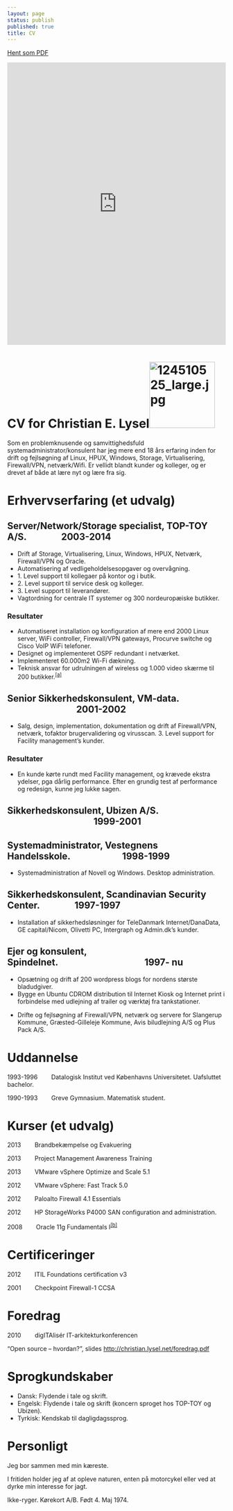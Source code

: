 ```yaml
---
layout: page
status: publish
published: true
title: CV
---
```

<a href="https://drive.google.com/file/d/0B0TUONfhnX--al9iYkpHWHJyeGc/edit?usp=sharing">Hent som PDF</a>

<iframe src='http://cdn.knightlab.com/libs/timeline/latest/embed/index.html?source=0AkTUONfhnX--dDQ2WDByckpHOEplcVp4VGNEOWR3NFE&font=Bevan-PotanoSans&maptype=toner&lang=en&hash_bookmark=true&height=650' width='100%' height='650' frameborder='0'></iframe>


<h1 class="c0"><a name="h.px4w7ja4d1o3"></a><span>CV for Christian E. Lysel</span><span style="overflow: hidden; display: inline-block; margin: 0.00px 0.00px; border: 0.00px solid #000000; transform: rotate(0.00rad) translateZ(0px); -webkit-transform: rotate(0.00rad) translateZ(0px); width: 151.50px; height: 151.50px;"><img alt="124510525_large.jpg" src="images/image00.jpg" style="width: 151.50px; height: 151.50px; margin-left: 0.00px; margin-top: 0.00px; transform: rotate(0.00rad) translateZ(0px); -webkit-transform: rotate(0.00rad) translateZ(0px);" title=""></span></h1><p class="c3"><span>Som en problemknusende og samvittighedsfuld systemadministrator/konsulent har jeg mere end 18 &aring;rs erfaring inden for drift og fejls&oslash;gning af Linux, HPUX, Windows, Storage, Virtualisering, Firewall/VPN, netv&aelig;rk/Wifi. Er vellidt blandt kunder og kolleger, og er drevet af b&aring;de at l&aelig;re nyt og l&aelig;re fra sig.</span></p><p class="c3 c10"><span></span></p><h1 class="c0"><a name="h.5qhcfxdgk0pm"></a><span>Erhvervserfaring (et udvalg)</span></h1><h2 class="c0"><a name="h.m1cr6yymcfyh"></a><span>Server</span><span>/Network/Storage specialist, TOP-TOY A/S.&nbsp;&nbsp;&nbsp;&nbsp;&nbsp;&nbsp;&nbsp;&nbsp;&nbsp;&nbsp;&nbsp;&nbsp;&nbsp;&nbsp;&nbsp;&nbsp;2003-2014</span></h2><ul class="c11 lst-kix_npz56ri4ynet-0 start"><li class="c1"><span class="c2">Drift af Storage, Virtualisering, Linux, Windows, HPUX, Netv&aelig;rk, Firewall/VPN og Oracle.</span></li><li class="c1"><span class="c2">Automatisering af vedligeholdelsesopgaver og overv&aring;gning.</span></li><li class="c1"><span class="c2">1. Level</span><span class="c2">&nbsp;support </span><span class="c2">til kollegaer p&aring; kontor og i butik.</span></li><li class="c1"><span class="c2">2. Level support til service desk og kolleger.</span></li><li class="c1"><span class="c2">3. Level support til leverand&oslash;rer.</span></li><li class="c1"><span class="c2">Vagtordning for centrale IT systemer og 300 nordeurop&aelig;iske butikker.</span></li></ul><h3 class="c0"><a name="h.58x1wqea882r"></a><span>Resultater</span></h3><ul class="c11 lst-kix_n3pd7sw4jqg5-0 start"><li class="c1"><span class="c2">Automatiseret installation og konfiguration af mere end 2000 Linux server, WiFi controller, Firewall/VPN gateways, Procurve switche og Cisco VoIP WiFi telefoner.</span></li><li class="c1"><span class="c2">Designet og implementeret OSPF redundant i netv&aelig;rket.</span></li><li class="c1"><span class="c2">Implementeret 60.000m</span><span class="c2 c19">2</span><span class="c2">&nbsp;Wi-Fi d&aelig;kning.</span></li><li class="c1"><span class="c2">Teknisk ansvar for udrulningen af wireless og 1.000 video sk&aelig;rme til 200 butikker.</span><sup><a href="#cmnt1" name="cmnt_ref1">[a]</a></sup></li></ul><h2 class="c0"><a name="h.obvkv3nf8bsw"></a><span>Senior Sikkerhedskonsulent, VM-data. &nbsp;&nbsp;&nbsp;&nbsp;&nbsp;&nbsp;&nbsp;&nbsp;&nbsp;&nbsp;&nbsp;&nbsp;&nbsp;&nbsp;&nbsp;&nbsp;&nbsp;&nbsp;&nbsp;&nbsp;&nbsp;&nbsp;&nbsp;&nbsp;&nbsp;&nbsp;&nbsp;&nbsp;&nbsp;&nbsp;&nbsp;&nbsp;2001-2002</span></h2><ul class="c11 lst-kix_dhcubcm7e45p-0 start"><li class="c1"><span class="c2">Salg, design, implementation, dokumentation og drift af Firewall/VPN, netv&aelig;rk, tofaktor brugervalidering og virusscan. 3. Level support for Facility management&rsquo;s kunder.</span></li></ul><h3 class="c0"><a name="h.ygjrq0vs8hce"></a><span>Resultater</span></h3><ul class="c11 lst-kix_cp09glr8kd1f-0 start"><li class="c1"><span class="c2">En kunde k&oslash;rte rundt med Facility management, og kr&aelig;vede ekstra ydelser, pga d&aring;rlig performance. Efter en grundig test af performance og redesign, kunne jeg lukke sagen.</span></li></ul><h2 class="c0"><a name="h.8j1lf6bak1vg"></a><span>Sikkerhedskonsulent, Ubizen A/S. &nbsp;&nbsp;&nbsp;&nbsp;&nbsp;&nbsp;&nbsp;&nbsp;&nbsp;&nbsp;&nbsp;&nbsp;&nbsp;&nbsp;&nbsp;&nbsp;&nbsp;&nbsp;&nbsp;&nbsp;&nbsp;&nbsp;&nbsp;&nbsp;&nbsp;&nbsp;&nbsp;&nbsp;&nbsp;&nbsp;&nbsp;&nbsp;&nbsp;&nbsp;&nbsp;&nbsp;&nbsp;&nbsp;&nbsp;&nbsp;1999-2001&nbsp;&nbsp;&nbsp;&nbsp;&nbsp;&nbsp;&nbsp;&nbsp;</span></h2><h2 class="c0"><a name="h.peux72fyk558"></a><span>Systemadministrator, Vestegnens Handelsskole.&nbsp;&nbsp;&nbsp;&nbsp;&nbsp;&nbsp;&nbsp;&nbsp;&nbsp;&nbsp;&nbsp;&nbsp;&nbsp;&nbsp;&nbsp;&nbsp;&nbsp;&nbsp;&nbsp;&nbsp;&nbsp;&nbsp;&nbsp;&nbsp;1998-1999</span></h2><ul class="c11 lst-kix_25s552wfbfcb-0 start"><li class="c1"><span class="c2">Systemadministration af Novell og Windows. Desktop administration.</span></li></ul><h2 class="c0"><a name="h.aapgwandhl7"></a><span>Sikkerhedskonsulent, Scandinavian Security Center.&nbsp;&nbsp;&nbsp;&nbsp;&nbsp;&nbsp;&nbsp;&nbsp;&nbsp;&nbsp;&nbsp;&nbsp;&nbsp;&nbsp;&nbsp;&nbsp;1997-1997</span></h2><ul class="c11 lst-kix_1hkpnnug7iej-0 start"><li class="c1"><span class="c2">Installation af sikkerhedsl&oslash;sninger for </span><span class="c2 c13">TeleDanmark Internet/DanaData, GE capital/Nicom, Olivetti PC, Intergraph og Admin.dk&rsquo;s kunder.</span></li></ul><h2 class="c0"><a name="h.h9mdwugojgs4"></a><span>Ejer og konsulent, Spindelnet.&nbsp;&nbsp;&nbsp;&nbsp;&nbsp;&nbsp;&nbsp;&nbsp;&nbsp;&nbsp;&nbsp;&nbsp;&nbsp;&nbsp;&nbsp;&nbsp;&nbsp;&nbsp;&nbsp;&nbsp;&nbsp;&nbsp;&nbsp;&nbsp;&nbsp;&nbsp;&nbsp;&nbsp;&nbsp;&nbsp;&nbsp;&nbsp;&nbsp;&nbsp;&nbsp;&nbsp;&nbsp;&nbsp;&nbsp;&nbsp;1997- nu</span></h2><ul class="c11 lst-kix_kk4imsp2m9n1-0 start"><li class="c1"><span class="c2">Ops&aelig;tning og drift af 200 wordpress blogs for nordens st&oslash;rste bladudgiver.</span></li><li class="c1"><span class="c2">Bygge en Ubuntu CDROM distribution til Internet Kiosk og Internet print i forbindelse med udlejning af trailer og v&aelig;rkt&oslash;j fra tankstationer.</span></li></ul><ul class="c11 lst-kix_cixlqerdxqkv-0 start"><li class="c1"><span class="c2">Drifte og fejls&oslash;gning af Firewall/VPN, netv&aelig;rk og servere for Slangerup Kommune, Gr&aelig;sted-Gilleleje Kommune, Avis biludlejning A/S og Plus Pack A/S.</span></li></ul><p class="c3 c10"><span></span></p><h1 class="c0"><a name="h.jk0cjgvi1zp7"></a><span>Uddannelse</span></h1><p class="c3"><span>1993-1996&nbsp;&nbsp;&nbsp;&nbsp;&nbsp;&nbsp;&nbsp;&nbsp;Datalogisk Institut ved K&oslash;benhavns Universitetet. </span><span>Uafsluttet bachelor.</span></p><p class="c3"><span>1990-1993&nbsp;&nbsp;&nbsp;&nbsp;&nbsp;&nbsp;&nbsp;&nbsp;Greve Gymnasium. Matematisk student.</span></p><p class="c3 c10 c14"><span></span></p><h1 class="c0"><a name="h.lcj9vrw8hgsc"></a><span>Kurser (et udvalg)</span></h1><p class="c3"><span>2013&nbsp;&nbsp;&nbsp;&nbsp;&nbsp;&nbsp;&nbsp;&nbsp;Brandbek&aelig;mpelse og Evakuering</span></p><p class="c3"><span>2013&nbsp;&nbsp;&nbsp;&nbsp;&nbsp;&nbsp;&nbsp;&nbsp;Project Management Awareness Training</span></p><p class="c3"><span>2013&nbsp;&nbsp;&nbsp;&nbsp;&nbsp;&nbsp;&nbsp;&nbsp;VMware vSphere Optimize and Scale 5.1</span></p><p class="c3"><span>2012&nbsp;&nbsp;&nbsp;&nbsp;&nbsp;&nbsp;&nbsp;&nbsp;VMware vSphere: Fast Track 5.0</span></p><p class="c3"><span>2012&nbsp;&nbsp;&nbsp;&nbsp;&nbsp;&nbsp;&nbsp;&nbsp;Paloalto Firewall 4.1 Essentials </span></p><p class="c3"><span>2012&nbsp;&nbsp;&nbsp;&nbsp;&nbsp;&nbsp;&nbsp;&nbsp;HP StorageWorks P4000 SAN configuration and administration.</span></p><p class="c3"><span>2008&nbsp;&nbsp;&nbsp;&nbsp;&nbsp;&nbsp;&nbsp;&nbsp;Oracle 11g Fundamentals I</span><sup><a href="#cmnt2" name="cmnt_ref2">[b]</a></sup></p><p class="c3 c10"><span></span></p><h1 class="c0"><a name="h.qkzbze17ts13"></a><span>Certificeringer</span></h1><p class="c3"><span>2012&nbsp;&nbsp;&nbsp;&nbsp;&nbsp;&nbsp;&nbsp;&nbsp;ITIL Foundations certification v3</span></p><p class="c3"><span>2001&nbsp;&nbsp;&nbsp;&nbsp;&nbsp;&nbsp;&nbsp;&nbsp;Checkpoint Firewall-1 CCSA</span></p><p class="c3 c10"><span></span></p><h1 class="c0"><a name="h.40i3s6cppw7a"></a><span>Foredrag</span></h1><p class="c3 c14"><span>2010&nbsp;&nbsp;&nbsp;&nbsp;&nbsp;&nbsp;&nbsp;&nbsp;digITAlis&eacute;r IT-arkitekturkonferencen</span></p><p class="c3 c7"><span class="c15">&ldquo;Open source &ndash; hvordan?&rdquo;, slides </span><span class="c9"><a class="c18" href="http://www.google.com/url?q=http%3A%2F%2Fchristian.lysel.net%2Ffordrag.pdf&amp;sa=D&amp;sntz=1&amp;usg=AFQjCNEABli0OjvvkfFwxhROproTIhIABQ">http://christian.lysel.net/foredrag.pdf</a></span></p><p class="c3 c10 c14"><span></span></p><h1 class="c0"><a name="h.2bj9iwjy1m4f"></a><span>Sprogkundskaber</span></h1><ul class="c11 lst-kix_ntqns5sixnsi-0 start"><li class="c1"><span>Dansk: Flydende i tale og skrift.</span></li><li class="c1"><span>Engelsk: Flydende i tale og skrift (koncern sproget hos TOP-TOY og Ubizen).</span></li><li class="c1"><span>Tyrkisk: Kendskab til dagligdagssprog.</span></li></ul><p class="c3 c10"><span></span></p>
<h1 class="c0"><a name="h.peh7ckou4jgb"></a><span>Personligt</span></h1><p class="c3"><span>Jeg bor sammen med min k&aelig;reste.</span></p><p class="c3"><span>I fritiden holder jeg af at opleve naturen, enten p&aring; motorcykel eller ved at dyrke min interesse for jagt.</span></p><p class="c3 c10"><span class="c20"></span></p><p class="c3"><span>Ikke-ryger. K&oslash;rekort A/B. F&oslash;dt 4. Maj 1974.</span></p></div>
